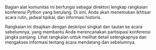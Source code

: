 Bagian alat komunitas ini berfungsi sebagai direktori lengkap rangkaian konferensi Python yang berulang. Di sini, Anda akan menemukan ikhtisar acara rutin, jadwal tipikal, dan informasi historis.

Rangkaian ini disajikan dengan deskripsi singkat dan tautan ke acara sebelumnya, yang membantu Anda merencanakan partisipasi konferensi jangka panjang.
Lihat rangkaian untuk melihat detail selengkapnya dan mengakses informasi tentang acara mendatang dan sebelumnya.
